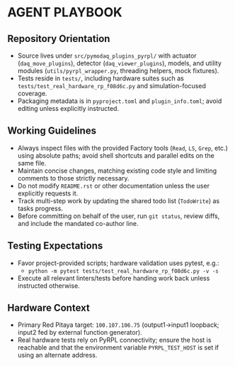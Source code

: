 # AGENT PLAYBOOK

## Repository Orientation
- Source lives under `src/pymodaq_plugins_pyrpl/` with actuator (`daq_move_plugins`), detector (`daq_viewer_plugins`), models, and utility modules (`utils/pyrpl_wrapper.py`, threading helpers, mock fixtures).
- Tests reside in `tests/`, including hardware suites such as `tests/test_real_hardware_rp_f08d6c.py` and simulation-focused coverage.
- Packaging metadata is in `pyproject.toml` and `plugin_info.toml`; avoid editing unless explicitly instructed.

## Working Guidelines
- Always inspect files with the provided Factory tools (`Read`, `LS`, `Grep`, etc.) using absolute paths; avoid shell shortcuts and parallel edits on the same file.
- Maintain concise changes, matching existing code style and limiting comments to those strictly necessary.
- Do not modify `README.rst` or other documentation unless the user explicitly requests it.
- Track multi-step work by updating the shared todo list (`TodoWrite`) as tasks progress.
- Before committing on behalf of the user, run `git status`, review diffs, and include the mandated co-author line.

## Testing Expectations
- Favor project-provided scripts; hardware validation uses pytest, e.g.:
  - `python -m pytest tests/test_real_hardware_rp_f08d6c.py -v -s`
- Execute all relevant linters/tests before handing work back unless instructed otherwise.

## Hardware Context
- Primary Red Pitaya target: `100.107.106.75` (output1→input1 loopback; input2 fed by external function generator).
- Real hardware tests rely on PyRPL connectivity; ensure the host is reachable and that the environment variable `PYRPL_TEST_HOST` is set if using an alternate address.
